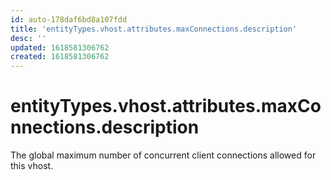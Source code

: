 ```yaml
---
id: auto-178daf6bd8a107fdd
title: 'entityTypes.vhost.attributes.maxConnections.description'
desc: ''
updated: 1618581306762
created: 1618581306762
---
```

# entityTypes.vhost.attributes.maxConnections.description

The global maximum number of concurrent client connections allowed for this vhost.